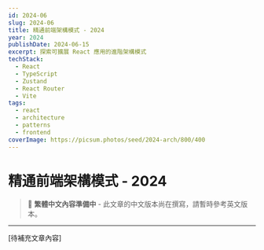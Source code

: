 ```yaml
---
id: 2024-06
slug: 2024-06
title: 精通前端架構模式 - 2024
year: 2024
publishDate: 2024-06-15
excerpt: 探索可擴展 React 應用的進階架構模式
techStack:
  - React
  - TypeScript
  - Zustand
  - React Router
  - Vite
tags:
  - react
  - architecture
  - patterns
  - frontend
coverImage: https://picsum.photos/seed/2024-arch/800/400
---
```


# 精通前端架構模式 - 2024

> 📝 **繁體中文內容準備中** - 此文章的中文版本尚在撰寫，請暫時參考英文版本。

---

[待補充文章內容]

